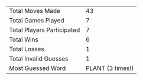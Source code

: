 |              |                |
| ---------------- | ----------------------------- |
| Total Moves Made | 43 |
| Total Games Played | 7 |
| Total Players Participated | 7 |
| Total Wins | 6 |
| Total Losses | 1 |
| Total Invalid Guesses | 1 |
| Most Guessed Word | PLANT (3 times!) |
